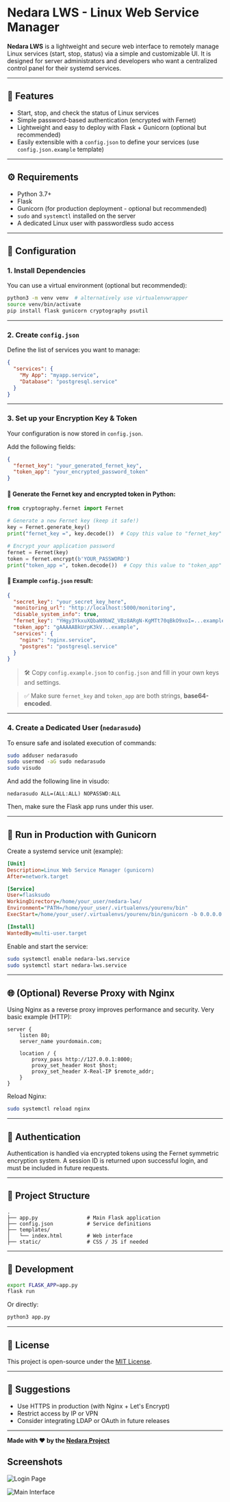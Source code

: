 # Nedara LWS - Linux Web Service Manager

**Nedara LWS** is a lightweight and secure web interface to remotely manage Linux services (start, stop, status) via a simple and customizable UI. It is designed for server administrators and developers who want a centralized control panel for their systemd services.

---

## 🚀 Features

- Start, stop, and check the status of Linux services
- Simple password-based authentication (encrypted with Fernet)
- Lightweight and easy to deploy with Flask + Gunicorn (optional but recommended)
- Easily extensible with a `config.json` to define your services (use `config.json.example` template)

---

## ⚙️ Requirements

- Python 3.7+
- Flask
- Gunicorn (for production deployment - optional but recommended)
- `sudo` and `systemctl` installed on the server
- A dedicated Linux user with passwordless sudo access

---

## 🔧 Configuration

### 1. Install Dependencies

You can use a virtual environment (optional but recommended):

```bash
python3 -m venv venv  # alternatively use virtualenvwrapper
source venv/bin/activate
pip install flask gunicorn cryptography psutil
```

---

### 2. Create `config.json`

Define the list of services you want to manage:

```json
{
  "services": {
    "My App": "myapp.service",
    "Database": "postgresql.service"
  }
}
```

---

### 3. Set up your Encryption Key & Token

Your configuration is now stored in `config.json`.

Add the following fields:

```json
{
  "fernet_key": "your_generated_fernet_key",
  "token_app": "your_encrypted_password_token"
}
```

#### 🔐 Generate the Fernet key and encrypted token in Python:

```python
from cryptography.fernet import Fernet

# Generate a new Fernet key (keep it safe!)
key = Fernet.generate_key()
print("fernet_key =", key.decode())  # Copy this value to "fernet_key" in config.json

# Encrypt your application password
fernet = Fernet(key)
token = fernet.encrypt(b'YOUR_PASSWORD')
print("token_app =", token.decode())  # Copy this value to "token_app" in config.json
```

#### 📝 Example `config.json` result:

```json
{
  "secret_key": "your_secret_key_here",
  "monitoring_url": "http://localhost:5000/monitoring",
  "disable_system_info": true,
  "fernet_key": "YHgy3YkxuXQbaN9bWZ_VBz8ARgN-KgMTt70qBkO9xoI=...example",
  "token_app": "gAAAAABkUrpK3kV...example",
  "services": {
    "nginx": "nginx.service",
    "postgres": "postgresql.service"
  }
}
```

> 🛠️ Copy `config.example.json` to `config.json` and fill in your own keys and settings.

> ✅ Make sure `fernet_key` and `token_app` are both strings, **base64-encoded**.

---

### 4. Create a Dedicated User (`nedarasudo`)

To ensure safe and isolated execution of commands:

```bash
sudo adduser nedarasudo
sudo usermod -aG sudo nedarasudo
sudo visudo
```

And add the following line in visudo:

```
nedarasudo ALL=(ALL:ALL) NOPASSWD:ALL
```

Then, make sure the Flask app runs under this user.

---

## 🚀 Run in Production with Gunicorn

Create a systemd service unit (example):

```ini
[Unit]
Description=Linux Web Service Manager (gunicorn)
After=network.target

[Service]
User=flasksudo
WorkingDirectory=/home/your_user/nedara-lws/
Environment="PATH=/home/your_user/.virtualenvs/yourenv/bin"
ExecStart=/home/your_user/.virtualenvs/yourenv/bin/gunicorn -b 0.0.0.0:8000 -w 1 app:app

[Install]
WantedBy=multi-user.target
```

Enable and start the service:

```bash
sudo systemctl enable nedara-lws.service
sudo systemctl start nedara-lws.service
```

---

## 🌐 (Optional) Reverse Proxy with Nginx

Using Nginx as a reverse proxy improves performance and security. Very basic example (HTTP):

```nginx
server {
    listen 80;
    server_name yourdomain.com;

    location / {
        proxy_pass http://127.0.0.1:8000;
        proxy_set_header Host $host;
        proxy_set_header X-Real-IP $remote_addr;
    }
}
```

Reload Nginx:

```bash
sudo systemctl reload nginx
```

---

## 🔐 Authentication

Authentication is handled via encrypted tokens using the Fernet symmetric encryption system. A session ID is returned upon successful login, and must be included in future requests.

---

## 📁 Project Structure

```
.
├── app.py                # Main Flask application
├── config.json           # Service definitions
├── templates/
│   └── index.html        # Web interface
├── static/               # CSS / JS if needed
```

---

## 🧪 Development

```bash
export FLASK_APP=app.py
flask run
```

Or directly:

```bash
python3 app.py
```

---

## 📝 License

This project is open-source under the [MIT License](LICENSE).

---

## 💬 Suggestions

- Use HTTPS in production (with Nginx + Let's Encrypt)
- Restrict access by IP or VPN
- Consider integrating LDAP or OAuth in future releases

---

**Made with ❤️ by the [Nedara Project](https://github.com/Nedara-Project)**
## Screenshots

![Login Page](./demo/demo1.png)

![Main Interface](./demo/demo2.png)
